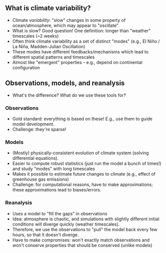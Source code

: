 ## What is climate variability?
- Climate *variability*: "slow" changes in some property of ocean/atmosphere, which may appear to "oscillate"
- What is slow? Good question! One definition: longer than "weather" timescales (~2 weeks)
- Often think climate variability as a set of distinct "modes" (e.g., El Niño / La Niña, Madden-Julian Oscillation)
- These modes have different feedbacks/mechanisms which lead to different spatial patterns and timescales
- Almost like "emergent" properties - e.g., depend on continental configuration

## Observations, models, and reanalysis
- What's the difference? What do we use these tools for?

### Observations
- Gold standard: everything is based on these! E.g., use them to guide model development.
- Challenge: they're sparse!

### Models 
- (Mostly) physically-consistent evolution of climate system (solving differential equations).
- Easier to compute robust statistics (just run the model a bunch of times!) and study "modes" with long timescales
- Makes it possible to estimate future changes to climate (e.g., effect of greenhouse gas emissions)
- Challenge: for computational reasons, have to make approximations; these approximations lead to biases/errors.

### Reanalysis
- Uses a model to "fill the gaps" in observations
- Idea: atmosphere is chaotic, and simulations with slightly different initial conditions will diverge quickly (weather timescales).
- Therefore, we use the observations to "pull" the model back every few hours, so that it doesn't diverge.
- Have to make compromises: won't exactly match observations and won't conserve properties that should be conserved (unlike models)


